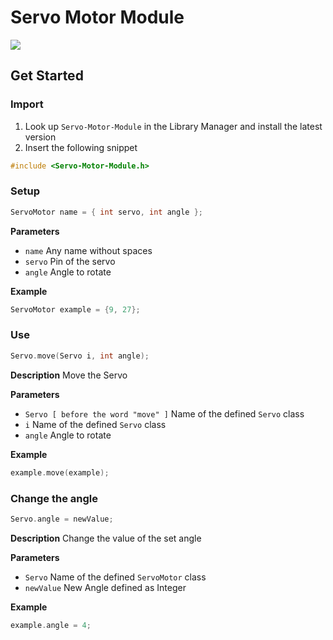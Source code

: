 # Servo Motor Module

[![](https://img.shields.io/badge/Available_in_the_Arduino_Library_Manager-2ea44f)](<Link>)

## Get Started

### Import

1. Look up `Servo-Motor-Module` in the Library Manager and install the latest version
2. Insert the following snippet
 
```ino
#include <Servo-Motor-Module.h>
```

### Setup

```ino
ServoMotor name = { int servo, int angle };
```
**Parameters**

* `name` Any name without spaces
* `servo` Pin of the servo
* `angle` Angle to rotate

**Example**

```ino
ServoMotor example = {9, 27};
```

### Use

```ino
Servo.move(Servo i, int angle);
```

**Description** Move the Servo

**Parameters**
* `Servo [ before the word "move" ]` Name of the defined `Servo` class
* `i` Name of the defined `Servo` class
* `angle` Angle to rotate

**Example**

```ino
example.move(example);
```

### Change the angle

```ino
Servo.angle = newValue;
```

**Description** Change the value of the set angle

**Parameters**
* `Servo` Name of the defined `ServoMotor` class
* `newValue` New Angle defined as Integer

**Example**

```ino
example.angle = 4;
```
